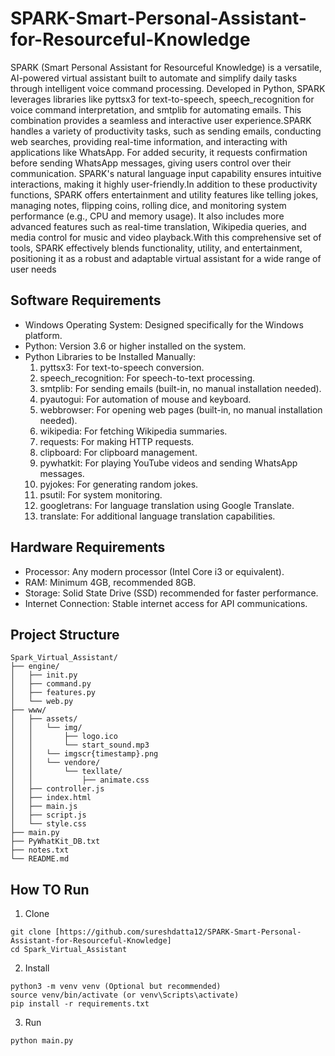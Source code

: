 # SPARK-Smart-Personal-Assistant-for-Resourceful-Knowledge

SPARK (Smart Personal Assistant for Resourceful Knowledge) is a versatile, AI-powered virtual
assistant built to automate and simplify daily tasks through intelligent voice command processing.
Developed in Python, SPARK leverages libraries like pyttsx3 for text-to-speech, speech_recognition for
voice command interpretation, and smtplib for automating emails. This combination provides a
seamless and interactive user experience.SPARK handles a variety of productivity tasks, such as
sending emails, conducting web searches, providing real-time information, and interacting with
applications like WhatsApp. For added security, it requests confirmation before sending WhatsApp
messages, giving users control over their communication. SPARK's natural language input capability
ensures intuitive interactions, making it highly user-friendly.In addition to these productivity functions,
SPARK offers entertainment and utility features like telling jokes, managing notes, flipping coins,
rolling dice, and monitoring system performance (e.g., CPU and memory usage). It also includes more
advanced features such as real-time translation, Wikipedia queries, and media control for music and
video playback.With this comprehensive set of tools, SPARK effectively blends functionality, utility,
and entertainment, positioning it as a robust and adaptable virtual assistant for a wide range of user
needs

## Software Requirements 

* Windows Operating System: Designed specifically for the Windows platform.
* Python: Version 3.6 or higher installed on the system.
* Python Libraries to be Installed Manually:
  1. pyttsx3: For text-to-speech conversion.
  2. speech_recognition: For speech-to-text processing.
  3. smtplib: For sending emails (built-in, no manual installation needed).
  4. pyautogui: For automation of mouse and keyboard.
  5. webbrowser: For opening web pages (built-in, no manual installation needed).
  6. wikipedia: For fetching Wikipedia summaries.
  7. requests: For making HTTP requests.
  8. clipboard: For clipboard management.
  9. pywhatkit: For playing YouTube videos and sending WhatsApp messages.
  10. pyjokes: For generating random jokes.
  11. psutil: For system monitoring.
  12. googletrans: For language translation using Google Translate.
  13. translate: For additional language translation capabilities.
  
## Hardware Requirements

* Processor: Any modern processor (Intel Core i3 or equivalent).
* RAM: Minimum 4GB, recommended 8GB.
* Storage: Solid State Drive (SSD) recommended for faster performance.
* Internet Connection: Stable internet access for API communications.

## Project Structure 
```
Spark_Virtual_Assistant/
├── engine/
│   ├── init.py
│   ├── command.py
│   ├── features.py
│   └── web.py
├── www/
│   ├── assets/
│   │   └── img/
│   │       ├── logo.ico
│   │       └── start_sound.mp3
│   │   └── imgscr{timestamp}.png
│   │   └── vendore/
│   │       └── texllate/
│   │           ├── animate.css
│   ├── controller.js
│   ├── index.html
│   ├── main.js
│   ├── script.js
│   └── style.css
├── main.py
├── PyWhatKit_DB.txt
├── notes.txt
└── README.md
```

## How TO Run

1. Clone
```
git clone [https://github.com/sureshdatta12/SPARK-Smart-Personal-Assistant-for-Resourceful-Knowledge]
cd Spark_Virtual_Assistant
```

2. Install
```
python3 -m venv venv (Optional but recommended)
source venv/bin/activate (or venv\Scripts\activate)
pip install -r requirements.txt
```

3. Run
```
python main.py
```
